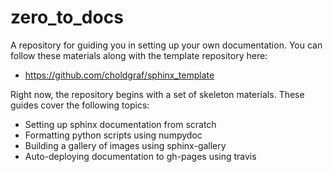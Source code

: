 zero_to_docs
============

A repository for guiding you in setting up your own documentation. You can follow these materials along with the template repository here:

* https://github.com/choldgraf/sphinx_template

Right now, the repository begins with a set of skeleton materials. These guides cover the following topics:

* Setting up sphinx documentation from scratch
* Formatting python scripts using numpydoc
* Building a gallery of images using sphinx-gallery
* Auto-deploying documentation to gh-pages using travis
